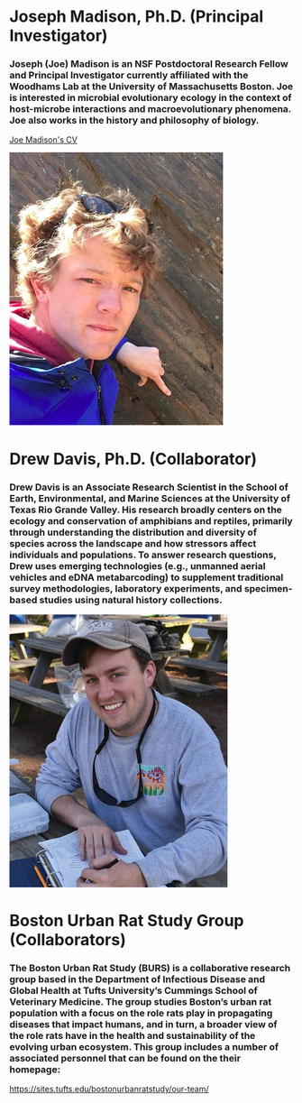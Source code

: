 # Joseph Madison, Ph.D. (Principal Investigator)

### Joseph (Joe) Madison is an NSF Postdoctoral Research Fellow and Principal Investigator currently affiliated with the Woodhams Lab at the University of Massachusetts Boston. Joe is interested in microbial evolutionary ecology in the context of host-microbe interactions and macroevolutionary phenomena. Joe also works in the history and philosophy of biology. 

[Joe Madison's CV](./jmadison_cv_2021.pdf)

![Joe Headshot](Headshot_(cropped).jpg)

# Drew Davis, Ph.D. (Collaborator)

### Drew Davis is an Associate Research Scientist in the School of Earth, Environmental, and Marine Sciences at the University of Texas Rio Grande Valley. His research broadly centers on the ecology and conservation of amphibians and reptiles, primarily through understanding the distribution and diversity of species across the landscape and how stressors affect individuals and populations. To answer research questions, Drew uses emerging technologies (e.g., unmanned aerial vehicles and eDNA metabarcoding) to supplement traditional survey methodologies, laboratory experiments, and specimen-based studies using natural history collections.

![Drew Headshot](Drew_Davis_Headshot.jpg)

# Boston Urban Rat Study Group (Collaborators)

### The Boston Urban Rat Study (BURS) is a collaborative research group based in the Department of Infectious Disease and Global Health at Tufts University’s Cummings School of Veterinary Medicine. The group studies Boston’s urban rat population with a focus on the role rats play in propagating diseases that impact humans, and in turn, a broader view of the role rats have in the health and sustainability of the evolving urban ecosystem. This group includes a number of associated personnel that can be found on the their homepage:

https://sites.tufts.edu/bostonurbanratstudy/our-team/
